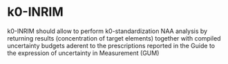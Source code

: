 # k0-INRIM
k0-INRIM should allow to perform k0-standardization NAA analysis by returning results (concentration of target elements) together with compiled uncertainty budgets aderent to the prescriptions reported in the Guide to the expression of uncertainty in Measurement (GUM)
